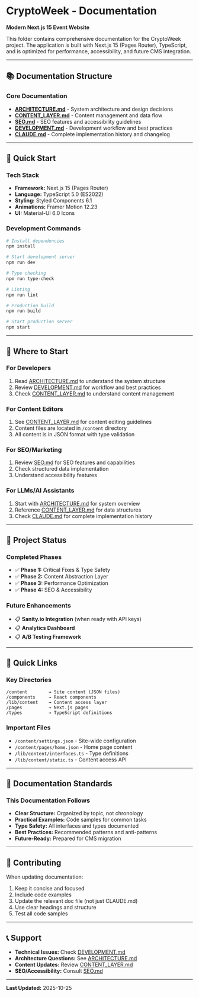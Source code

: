 # CryptoWeek - Documentation

**Modern Next.js 15 Event Website**

This folder contains comprehensive documentation for the CryptoWeek project. The application is built with Next.js 15 (Pages Router), TypeScript, and is optimized for performance, accessibility, and future CMS integration.

---

## 📚 Documentation Structure

### Core Documentation

- **[ARCHITECTURE.md](./ARCHITECTURE.md)** - System architecture and design decisions
- **[CONTENT_LAYER.md](./CONTENT_LAYER.md)** - Content management and data flow
- **[SEO.md](./SEO.md)** - SEO features and accessibility guidelines
- **[DEVELOPMENT.md](./DEVELOPMENT.md)** - Development workflow and best practices
- **[CLAUDE.md](./CLAUDE.md)** - Complete implementation history and changelog

---

## 🚀 Quick Start

### Tech Stack
- **Framework:** Next.js 15 (Pages Router)
- **Language:** TypeScript 5.0 (ES2022)
- **Styling:** Styled Components 6.1
- **Animations:** Framer Motion 12.23
- **UI:** Material-UI 6.0 Icons

### Development Commands
```bash
# Install dependencies
npm install

# Start development server
npm run dev

# Type checking
npm run type-check

# Linting
npm run lint

# Production build
npm run build

# Start production server
npm start
```

---

## 📖 Where to Start

### For Developers
1. Read [ARCHITECTURE.md](./ARCHITECTURE.md) to understand the system structure
2. Review [DEVELOPMENT.md](./DEVELOPMENT.md) for workflow and best practices
3. Check [CONTENT_LAYER.md](./CONTENT_LAYER.md) to understand content management

### For Content Editors
1. See [CONTENT_LAYER.md](./CONTENT_LAYER.md) for content editing guidelines
2. Content files are located in `/content` directory
3. All content is in JSON format with type validation

### For SEO/Marketing
1. Review [SEO.md](./SEO.md) for SEO features and capabilities
2. Check structured data implementation
3. Understand accessibility features

### For LLMs/AI Assistants
1. Start with [ARCHITECTURE.md](./ARCHITECTURE.md) for system overview
2. Reference [CONTENT_LAYER.md](./CONTENT_LAYER.md) for data structures
3. Check [CLAUDE.md](./CLAUDE.md) for complete implementation history

---

## 🎯 Project Status

### Completed Phases
- ✅ **Phase 1:** Critical Fixes & Type Safety
- ✅ **Phase 2:** Content Abstraction Layer
- ✅ **Phase 3:** Performance Optimization
- ✅ **Phase 4:** SEO & Accessibility

### Future Enhancements
- 📋 **Sanity.io Integration** (when ready with API keys)
- 📋 **Analytics Dashboard**
- 📋 **A/B Testing Framework**

---

## 🔗 Quick Links

### Key Directories
```
/content        → Site content (JSON files)
/components     → React components
/lib/content    → Content access layer
/pages          → Next.js pages
/types          → TypeScript definitions
```

### Important Files
- `/content/settings.json` - Site-wide configuration
- `/content/pages/home.json` - Home page content
- `/lib/content/interfaces.ts` - Type definitions
- `/lib/content/static.ts` - Content access API

---

## 📝 Documentation Standards

### This Documentation Follows
- **Clear Structure:** Organized by topic, not chronology
- **Practical Examples:** Code samples for common tasks
- **Type Safety:** All interfaces and types documented
- **Best Practices:** Recommended patterns and anti-patterns
- **Future-Ready:** Prepared for CMS migration

---

## 🤝 Contributing

When updating documentation:
1. Keep it concise and focused
2. Include code examples
3. Update the relevant doc file (not just CLAUDE.md)
4. Use clear headings and structure
5. Test all code samples

---

## 📞 Support

- **Technical Issues:** Check [DEVELOPMENT.md](./DEVELOPMENT.md)
- **Architecture Questions:** See [ARCHITECTURE.md](./ARCHITECTURE.md)
- **Content Updates:** Review [CONTENT_LAYER.md](./CONTENT_LAYER.md)
- **SEO/Accessibility:** Consult [SEO.md](./SEO.md)

---

**Last Updated:** 2025-10-25
